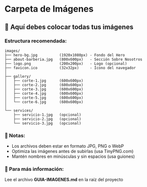 # Carpeta de Imágenes

## 📁 Aquí debes colocar todas tus imágenes

### Estructura recomendada:

```
images/
├── hero-bg.jpg          (1920x1080px) - Fondo del Hero
├── about-barberia.jpg   (800x600px)   - Sección Sobre Nosotros
├── logo.png             (200x200px)   - Logo (opcional)
├── favicon.ico          (32x32px)     - Ícono del navegador
│
├── gallery/
│   ├── corte-1.jpg      (600x600px)
│   ├── corte-2.jpg      (600x600px)
│   ├── corte-3.jpg      (600x600px)
│   ├── corte-4.jpg      (600x600px)
│   ├── corte-5.jpg      (600x600px)
│   └── corte-6.jpg      (600x600px)
│
└── services/
    ├── servicio-1.jpg   (opcional)
    ├── servicio-2.jpg   (opcional)
    └── servicio-3.jpg   (opcional)
```

### 📝 Notas:
- Los archivos deben estar en formato JPG, PNG o WebP
- Optimiza las imágenes antes de subirlas (usa TinyPNG.com)
- Mantén nombres en minúsculas y sin espacios (usa guiones)

### 🔗 Para más información:
Lee el archivo **GUIA-IMAGENES.md** en la raíz del proyecto